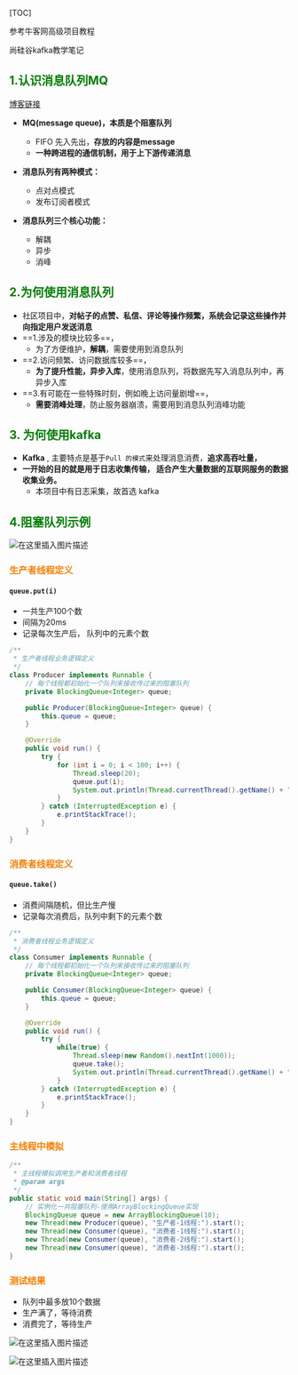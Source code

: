 [TOC]

参考牛客网高级项目教程

尚硅谷kafka教学笔记

## <font color=green>1.认识消息队列MQ</font>

[博客链接](https://blog.csdn.net/xingzhes_/article/details/122444768)

- **MQ(message queue)，本质是个阻塞队列**
  - FIFO 先入先出，**存放的内容是message** 
  - **一种跨进程的通信机制，用于上下游传递消息**
- **消息队列有两种模式：**
  - 点对点模式
  - 发布订阅者模式

- **消息队列三个核心功能：**
  - 解耦
  - 异步
  - 消峰

## <font color=green>2.为何使用消息队列</font>

- 社区项目中，**对帖子的点赞、私信、评论等操作频繁，系统会记录这些操作并向指定用户发送消息**
- ==1.涉及的模块比较多==，
  - 为了方便维护，**解耦**，需要使用到消息队列
- ==2.访问频繁、访问数据库较多==，
  - **为了提升性能，异步入库**，使用消息队列，将数据先写入消息队列中，再异步入库
- ==3.有可能在一些特殊时刻，例如晚上访问量剧增==，
  - **需要消峰处理**，防止服务器崩溃，需要用到消息队列消峰功能

## <font color=green>3. 为何使用kafka</font>

- **Kafka** , 主要特点是基于`Pull 的模式`来处理消息消费，**追求高吞吐量，**
- **一开始的目的就是用于日志收集传输， 适合产生大量数据的互联网服务的数据收集业务。**
  - 本项目中有日志采集，故首选 kafka 

## <font color=green>4.阻塞队列示例</font>

![在这里插入图片描述](https://img-blog.csdnimg.cn/c6b2263eddfb42b58313e870f49bbccf.png)

### <font color="#fd7f01">生产者线程定义</font>

#### `queue.put(i)`

- 一共生产100个数
- 间隔为20ms
- 记录每次生产后， 队列中的元素个数

```java
/**
 * 生产者线程业务逻辑定义
 */
class Producer implements Runnable {
    // 每个线程都初始化一个队列来接收传过来的阻塞队列
    private BlockingQueue<Integer> queue;

    public Producer(BlockingQueue<Integer> queue) {
        this.queue = queue;
    }

    @Override
    public void run() {
        try {
            for (int i = 0; i < 100; i++) {
                Thread.sleep(20);
                queue.put(i);
                System.out.println(Thread.currentThread().getName() + "生产了：" + queue.size());
            }
        } catch (InterruptedException e) {
            e.printStackTrace();
        }
    }
}
```

### <font color="#fd7f01">消费者线程定义</font>

#### `queue.take()`

- 消费间隔随机，但比生产慢
- 记录每次消费后，队列中剩下的元素个数

```java
/**
 * 消费者线程业务逻辑定义
 */
class Consumer implements Runnable {
    // 每个线程都初始化一个队列来接收传过来的阻塞队列
    private BlockingQueue<Integer> queue;

    public Consumer(BlockingQueue<Integer> queue) {
        this.queue = queue;
    }

    @Override
    public void run() {
        try {
            while(true) {
                Thread.sleep(new Random().nextInt(1000));
                queue.take();
                System.out.println(Thread.currentThread().getName() + "消费：" + queue.size());
            }
        } catch (InterruptedException e) {
            e.printStackTrace();
        }
    }
}
```

### <font color="#fd7f01">主线程中模拟</font>

```java
/**
 * 主线程模拟调用生产者和消费者线程
 * @param args
 */
public static void main(String[] args) {
    // 实例化一共阻塞队列-使用ArrayBlockingQueue实现
    BlockingQueue queue = new ArrayBlockingQueue(10);
    new Thread(new Producer(queue), "生产者-1线程:").start();
    new Thread(new Consumer(queue), "消费者-1线程:").start();
    new Thread(new Consumer(queue), "消费者-2线程:").start();
    new Thread(new Consumer(queue), "消费者-3线程:").start();
}
```

### <font color="#fd7f01">测试结果</font>

- 队列中最多放10个数据
- 生产满了，等待消费
- 消费完了，等待生产

![在这里插入图片描述](https://img-blog.csdnimg.cn/2b0d43e8f00c4353bdce100b588b73c6.png)

![在这里插入图片描述](https://img-blog.csdnimg.cn/d13b97f6dbd14d78a6dfbe39f32d8f4f.png)
